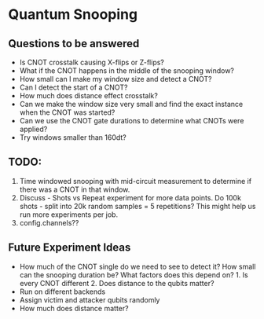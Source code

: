 # Quantum Snooping

## Questions to be answered

- Is CNOT crosstalk causing X-flips or Z-flips?
- What if the CNOT happens in the middle of the snooping window?
- How small can I make my window size and detect a CNOT?
- Can I detect the start of a CNOT?
- How much does distance effect crosstalk?
- Can we make the window size very small and find the exact instance when the CNOT was started?
- Can we use the CNOT gate durations to determine what CNOTs were applied?
- Try windows smaller than 160dt?


## TODO:

1. Time windowed snooping with mid-circuit measurement to determine if there was a CNOT in that window.
2. Discuss - Shots vs Repeat experiment for more data points. Do 100k shots - split into 20k random samples = 5 repetitions? This might help us run more experiments per job.
3. config.channels??

## Future Experiment Ideas

- How much of the CNOT single do we need to see to detect it? How small can the snooping duration be?
    What factors does this depend on?
        1. Is every CNOT different
        2. Does distance to the qubits matter?
- Run on different backends
- Assign victim and attacker qubits randomly
- How much does distance matter?